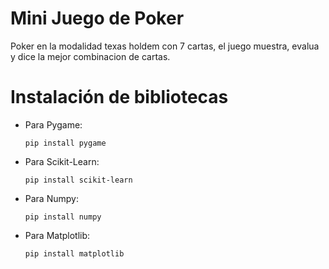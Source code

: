 # Mini Juego de Poker

Poker en la modalidad texas holdem con 7 cartas, el juego muestra, evalua y dice la mejor combinacion de cartas.

# Instalación de bibliotecas

- Para Pygame:

  ```
  pip install pygame
  ```

- Para Scikit-Learn:

  ```
  pip install scikit-learn
  ```

- Para Numpy:

  ```
  pip install numpy
  ```

- Para Matplotlib:

  ```
  pip install matplotlib
  ```